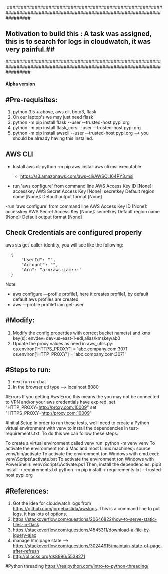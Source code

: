 `#########################################################################################################################
## Motivation to build this :  A task was assigned, this is to search for  logs in cloudwatch, it was very painful.##
#########################################################################################################################


####  Alpha version ######


#Pre-requisites:
-----------------
1. python 3.5 + above, aws cli, boto3, flask
2. On our laptop's we may just need flask
3. python -m pip install flask --user --trusted-host pypi.org
4. python -m pip install flask_cors --user --trusted-host pypi.org
5. python -m pip install awscli --user --trusted-host pypi.org --> you should be already having this installed.

AWS CLI
------------------
- Install aws cli
  python -m pip aws
  install aws cli msi executable
  - https://s3.amazonaws.com/aws-cli/AWSCLI64PY3.msi

- run  'aws configure' from command line
AWS Access Key ID [None]: accesskey
AWS Secret Access Key [None]: secretkey
Default region name [None]: 
Default output format [None]

-run  'aws configure' from command line
AWS Access Key ID [None]: accesskey
AWS Secret Access Key [None]: secretkey
Default region name [None]: 
Default output format [None]

Check Credentials are configured properly
------------------------------------------
aws sts get-caller-identity, you will see like the following:
<pre>
  {
      "UserId": "<REDACTED>",
      "Account": "<REDACTED>",
      "Arn": "arn:aws:iam::<REDACTED>:<REDACTED>"
  }
</pre>

Note:
- aws configure —profile profile1, here it creates profile1, by default default aws profiles are created
- aws —profile profile1 iam get-user 

#Modify:
-------------
1. Modify the config.properties with correct bucket name(s) and kms key(s):
    envdev=dev-us-east-1-edl,alias/kmskey/ab0
2. Update the proxy values as need in aws_utils.py:
    os.environ['HTTPS_PROXY'] = 'abc.company.com:3071'
    os.environ['HTTP_PROXY'] = 'abc.company.com:3071'



#Steps to run:
-----------------
1. next run run.bat
2. In the browser utl type -->  localhost:8080

#Errors
If you getting Aws Error, this means the you may not be connected to VPN and/or your aws credentials have expired.
set "HTTP_PROXY=http://proxy.com:10009"
set "HTTPS_PROXY=http://proxy.com:10009"



#Initial Setup
In order to run these tests, we’ll need to create a Python virtual environment with venv to install the dependencies in test-requirements.txt. To do this we can follow these steps:

To create a virtual environment called venv run: python -m venv venv
To activate the environment (on a Mac and most Linux machines): source venv/bin/activate
To activate the environment (on Windows with cmd.exe): venv\Scripts\activate.bat
To activate the environment (on Windows with PowerShell): venv\Scripts\Activate.ps1
Then, install the dependencies: pip3 install -r requirements.txt
python -m pip install  -r requirements.txt  --trusted-host pypi.org

#References:
----------
1. Got the idea for cloudwatch logs from  https://github.com/jorgebastida/awslogs. 
   This is a command line to pull logs, it has lots of options.
2. https://stackoverflow.com/questions/20646822/how-to-serve-static-files-in-flask
3. https://stackoverflow.com/questions/4545311/download-a-file-by-jquery-ajax
4. manage htmlpage state --> https://stackoverflow.com/questions/30244915/maintain-state-of-page-after-refresh
5. http://bl.ocks.org/dk8996/5538271

#Python threading
https://realpython.com/intro-to-python-threading/

